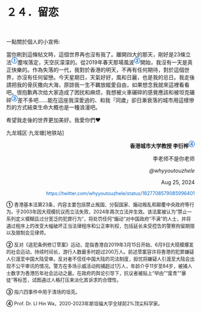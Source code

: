   <h1>２４．留恋</h1>

  <p>&#160;</p>

  <p>一點關於個人的小宣佈:</p>

  <p>當你刷到這條帖文時，這個世界再也沒有我了。離開四大的那天，剛好是23條立法<sup><a id="footnote-26-1-backlink" href="javascript:void(0)" onclick="document.getElementById(&quot;footnote-26-1&quot;).scrollIntoView({behavior: &quot;smooth&quot;}); document.getElementById(&quot;footnote-26-1&quot;).style.backgroundColor=&quot;yellow&quot;; setTimeout(function(){document.getElementById(&quot;footnote-26-1&quot;).style.backgroundColor=&quot;&quot;;}, 2000);" style="text-decoration: none; color: #0066cc; font-weight: bold;; cursor: pointer;">①</a></sup>塵埃落定，天空灰濛濛的。從2019年春天那場風波<sup><a id="footnote-26-2-backlink" href="javascript:void(0)" onclick="document.getElementById(&quot;footnote-26-2&quot;).scrollIntoView({behavior: &quot;smooth&quot;}); document.getElementById(&quot;footnote-26-2&quot;).style.backgroundColor=&quot;yellow&quot;; setTimeout(function(){document.getElementById(&quot;footnote-26-2&quot;).style.backgroundColor=&quot;&quot;;}, 2000);" style="text-decoration: none; color: #0066cc; font-weight: bold;; cursor: pointer;">②</a></sup>開始，我沒有一天是真正快樂的。作為失落的一代，我對於香港的明天，不再有任何期待，對於這個世界，亦沒有任何留戀。今天星期日，天氣好好，風和日麗，也是我的忌日。我走後請把我的骨灰撒向大海，原諒我一生不羈放縱愛自由，如果想念我就來這裡看看吧。很抱歉再次给大家造成了困扰和麻烦，我想被火車碾碎的感覺應該和被坦克碾碎<sup><a id="footnote-26-3-backlink" href="javascript:void(0)" onclick="document.getElementById(&quot;footnote-26-3&quot;).scrollIntoView({behavior: &quot;smooth&quot;}); document.getElementById(&quot;footnote-26-3&quot;).style.backgroundColor=&quot;yellow&quot;; setTimeout(function(){document.getElementById(&quot;footnote-26-3&quot;).style.backgroundColor=&quot;&quot;;}, 2000);" style="text-decoration: none; color: #0066cc; font-weight: bold;; cursor: pointer;">③</a></sup>差不多吧……能在這座我深愛過的、和我「同歲」卻日漸衰落的城市用這樣慘烈的方式結束生命大概也是一種浪漫吧。</p>

  <p>希望我走後的世界更加美好。我愛你們❤️</p>

  <p>九龙城区·九龙塘[地铁站]</p>

  <p style="text-align: right; font-weight: bold;">香港城市大学教授 李衍桦<sup><a id="footnote-26-4-backlink" href="javascript:void(0)" onclick="document.getElementById(&quot;footnote-26-4&quot;).scrollIntoView({behavior: &quot;smooth&quot;}); document.getElementById(&quot;footnote-26-4&quot;).style.backgroundColor=&quot;yellow&quot;; setTimeout(function(){document.getElementById(&quot;footnote-26-4&quot;).style.backgroundColor=&quot;&quot;;}, 2000);" style="text-decoration: none; color: #0066cc; font-weight: bold;; cursor: pointer;">④</a></sup></p>

  <p style="text-align: right;">李老师不是你老师</p>

  <p style="text-align: right; font-style: italic;">@whyyoutouzhele</p>

  <p style="text-align: right;">Aug 25, 2024</p>

  <p style="text-align: right;"><a href="https://twitter.com/whyyoutouzhele/status/1827708579085996401" style="text-decoration: none; color: #0066cc; font-size: 0.9em;">https://twitter.com/whyyoutouzhele/status/1827708579085996401</a></p>

  <p style="margin-top: 1em; font-size: 0.9em; line-height: 1.5;"><a id="footnote-26-1" href="javascript:void(0)" onclick="document.getElementById(&quot;footnote-26-1-backlink&quot;).scrollIntoView({behavior: &quot;smooth&quot;}); document.getElementById(&quot;footnote-26-1-backlink&quot;).style.backgroundColor=&quot;yellow&quot;; setTimeout(function(){document.getElementById(&quot;footnote-26-1-backlink&quot;).style.backgroundColor=&quot;&quot;;}, 2000);" style="text-decoration: none; font-weight: bold;; cursor: pointer;">①</a> 香港基本法第23条，内容主要包括禁止叛国、分裂国家、煽动叛乱和颠覆中央政府等行为。于2003年因大规模抗议而立法失败，2024年再次立法并生效。该法案被认为“禁止一系列定义模糊且过分宽泛的犯罪行为”，将处罚任何“煽动”对中国政府“不满”的人士，并将通过程序上的改变大幅破坏正当法律程序和公正审判权，包括延长未受控告的警察拘留期限以及限制会见律师。</p>

  <p style="margin-top: 1em; font-size: 0.9em; line-height: 1.5;"><a id="footnote-26-2" href="javascript:void(0)" onclick="document.getElementById(&quot;footnote-26-2-backlink&quot;).scrollIntoView({behavior: &quot;smooth&quot;}); document.getElementById(&quot;footnote-26-2-backlink&quot;).style.backgroundColor=&quot;yellow&quot;; setTimeout(function(){document.getElementById(&quot;footnote-26-2-backlink&quot;).style.backgroundColor=&quot;&quot;;}, 2000);" style="text-decoration: none; font-weight: bold;; cursor: pointer;">②</a> 反对《逃犯条例修订草案》运动，是指香港自2019年3月15日开始、6月9日大规模爆发的社会运动，持续时间长，游行人数最多时超过200万人。前述草案容许将香港的犯罪嫌疑人引渡至中国大陆受审。反对者不信任中国大陆的司法制度，担忧将嫌疑人引渡至大陆会出现不公平审讯的情况。警方在多场示威活动拘捕超过1万人，年龄介乎11岁至84岁，被捕人士数字为香港历年社会运动之最。在政府的舆论引导下，抗议者被贴上“曱甴”“废青”“暴徒”等标签，试图通过人格打压来淡化其诉求的合理性。</p>

  <p style="margin-top: 1em; font-size: 0.9em; line-height: 1.5;"><a id="footnote-26-3" href="javascript:void(0)" onclick="document.getElementById(&quot;footnote-26-3-backlink&quot;).scrollIntoView({behavior: &quot;smooth&quot;}); document.getElementById(&quot;footnote-26-3-backlink&quot;).style.backgroundColor=&quot;yellow&quot;; setTimeout(function(){document.getElementById(&quot;footnote-26-3-backlink&quot;).style.backgroundColor=&quot;&quot;;}, 2000);" style="text-decoration: none; font-weight: bold;; cursor: pointer;">③</a> 指六四事件中用于清场的坦克。</p>

  <p style="margin-top: 1em; font-size: 0.9em; line-height: 1.5;"><a id="footnote-26-4" href="javascript:void(0)" onclick="document.getElementById(&quot;footnote-26-4-backlink&quot;).scrollIntoView({behavior: &quot;smooth&quot;}); document.getElementById(&quot;footnote-26-4-backlink&quot;).style.backgroundColor=&quot;yellow&quot;; setTimeout(function(){document.getElementById(&quot;footnote-26-4-backlink&quot;).style.backgroundColor=&quot;&quot;;}, 2000);" style="text-decoration: none; font-weight: bold;; cursor: pointer;">④</a> Prof. Dr. LI Hin Wa，2020-2023年斯坦福大学全球前2%顶尖科学家。</p>

